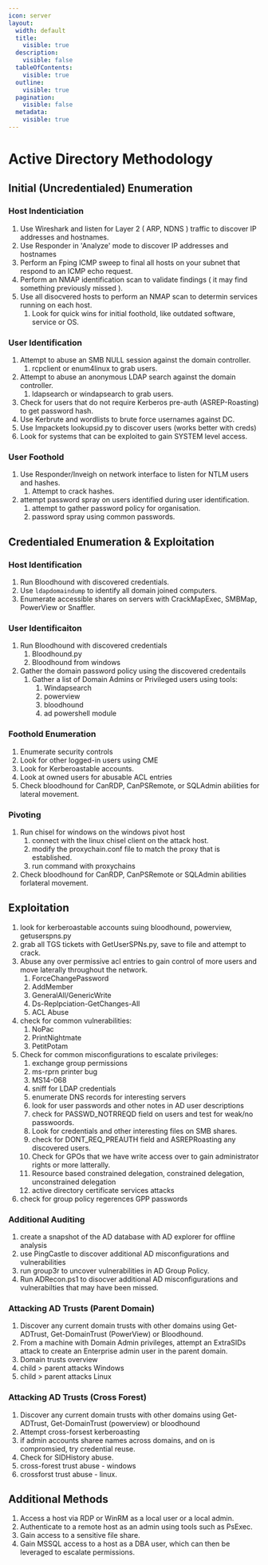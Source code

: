 ```yaml
---
icon: server
layout:
  width: default
  title:
    visible: true
  description:
    visible: false
  tableOfContents:
    visible: true
  outline:
    visible: true
  pagination:
    visible: false
  metadata:
    visible: true
---
```


# Active Directory Methodology

## Initial (Uncredentialed) Enumeration

### Host Indenticiation

1. Use Wireshark and listen for Layer 2 ( ARP, NDNS ) traffic to discover IP addresses and hostnames.
2. Use Responder in 'Analyze' mode to discover IP addresses and hostnames
3. Perform an Fping ICMP sweep to final all hosts on your subnet that respond to an ICMP echo request.
4. Perform an NMAP identification scan to validate findings ( it may find something previously missed ).
5. Use all disocvered hosts to perform an NMAP scan to determin services running on each host.
   1. Look for quick wins for initial foothold, like outdated software, service or OS.

### User Identification

1. Attempt to abuse an SMB NULL session against the domain controller.
   1. rcpclient or enum4linux to grab users.
2. Attempt to abuse an anonymous LDAP search against the domain controller.
   1. ldapsearch or windapsearch to grab users.
3. Check for users that do not require Kerberos pre-auth (ASREP-Roasting) to get password hash.
4. Use Kerbrute and wordlists to brute force usernames against DC.
5. Use Impackets lookupsid.py to discover users (works better with creds)
6. Look for systems that can be exploited to gain SYSTEM level access.

### User Foothold

1. Use Responder/Inveigh on network interface to listen for NTLM users and hashes.
   1. Attempt to crack hashes.
2. attempt password spray on users identified during user identification.
   1. attempt to gather password policy for organisation.
   2. password spray using common passwords.

## Credentialed Enumeration &  Exploitation

### Host Identification

1. Run Bloodhound with discovered credentials.
2. Use `ldapdomaindump` to identify all domain joined computers.
3. Enumerate accessible shares on servers with CrackMapExec, SMBMap, PowerView or Snaffler.

### User Identificaiton

1. Run Bloodhound with discovered credentials
   1. Bloodhound.py
   2. Bloodhound from windows
2. Gather the domain password policy using the discovered credentails
   1. Gather a list of Domain Admins or Privileged users using tools:
      1. Windapsearch
      2. powerview
      3. bloodhound
      4. ad powershell module

### Foothold Enumeration

1. Enumerate security controls
2. Look for other logged-in users using CME
3. Look for Kerberoastable accounts.
4. Look at owned users for abusable ACL entries
5. Check bloodhound for CanRDP, CanPSRemote, or SQLAdmin abilities for lateral movement.

### Pivoting

1. Run chisel for windows on the windows pivot host
   1. connect with the linux chisel client on the attack host.
   2. modify the proxychain.conf file to match the proxy that is established.
   3. run command with proxychains
2. Check bloodhound for CanRDP, CanPSRemote or SQLAdmin abilities forlateral movement.

## Exploitation

1. look for kerberoastable accounts suing bloodhound, powerview, getuserspns.py
2. grab all TGS tickets with GetUserSPNs.py, save to file and attempt to crack.
3. Abuse any over permissive acl entries to gain control of more users and move laterally throughout the network.
   1. ForceChangePassword
   2. AddMember
   3. GeneralAll/GenericWrite
   4. Ds-Replpciation-GetChanges-All
   5. ACL Abuse
4. check for common vulnerabilities:
   1. NoPac
   2. PrintNightmate
   3. PetitPotam
5. Check for common misconfigurations to escalate privileges:
   1. exchange group permissions
   2. ms-rprn printer bug
   3. MS14-068
   4. sniff for LDAP credentials
   5. enumerate DNS records for interesting servers
   6. look for user passwords and other notes in AD user descriptions
   7. check for PASSWD\_NOTRREQD field on users and test for weak/no passwoords.
   8. Look for credentials and other interesting files on SMB shares.
   9. check for DONT\_REQ\_PREAUTH field and ASREPRoasting any discovered users.
   10. Check for GPOs that we have write access over to gain administrator rights or more latterally.
   11. Resource based constrained delegation, constrained delegation, unconstrained delegation
   12. active directory certificate services attacks
6. check for group policy regerences GPP passwords

### Additional Auditing

1. create a snapshot of the AD database with AD explorer for offline analysis
2. use PingCastle to discover additional AD misconfigurations and vulnerabilities
3. run group3r to uncover vulnerabilities in AD Group Policy.
4. Run ADRecon.ps1 to disocver additional AD misconfigurations and vulnerabilties that may have been missed.

### Attacking AD Trusts (Parent Domain)

1. Discover any current domain trusts with other domains using Get-ADTrust, Get-DomainTrust (PowerView) or Bloodhound.
2. From a machine with Domain Admin privileges, attempt an ExtraSIDs attack to create an Enterprise admin user in the parent domain.
3. Domain trusts overview
4. child > parent attacks Windows
5. child > parent attacks Linux

### Attacking AD Trusts (Cross Forest)

1. Discover any current domain trusts with other domains using Get-ADTrust, Get-DomainTrust (powerview) or bloodhound
2. Attempt cross-forsest kerberoasting
3. if admin accounts sharee names across domains, and on is compromsied, try credential reuse.
4. Check for SIDHistory abuse.
5. cross-forest trust abuse - windows
6. crossforst trust abuse - linux.

## Additional Methods

1. Access a host via RDP or WinRM as a local user or a local admin.
2. Authenticate to a remote host as an admin using tools such as PsExec.
3. Gain access to a sensitive file share.
4. Gain MSSQL access to a host as a DBA user, which can then be leveraged to escalate permissions.
